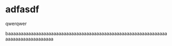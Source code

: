 # adfasdf
qwerqwer

baaaaaaaaaaaaaaaaaaaaaaaaaaaaaaaaaaaaaaaaaaaaaaaaaaaaaaaaaaaaaaaaaaaaaaaaaaaaaaaaaa
